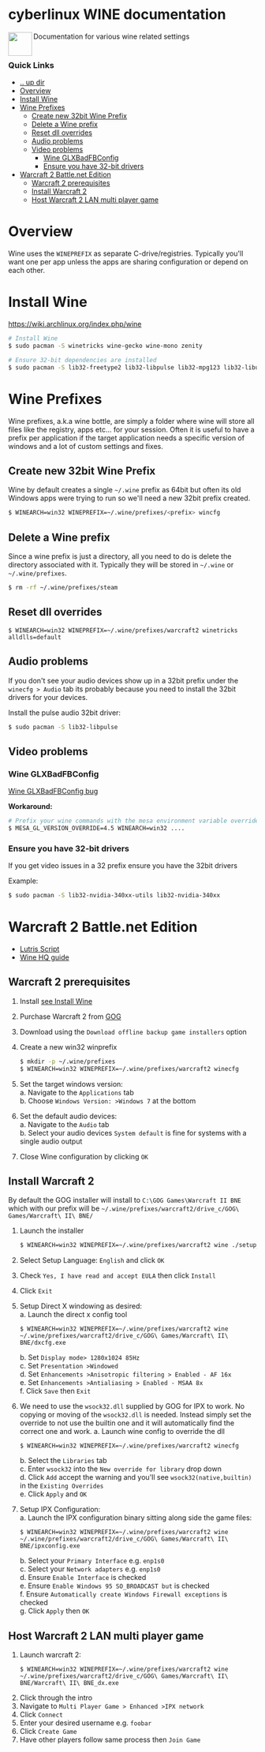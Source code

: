 cyberlinux WINE documentation
====================================================================================================
<img align="left" width="48" height="48" src="../art/logo_256x256.png">
Documentation for various wine related settings
<br><br>

### Quick Links
* [.. up dir](README.md)
* [Overview](#overview)
* [Install Wine](#install-wine)
* [Wine Prefixes](#wine-prefixes)
  * [Create new 32bit Wine Prefix](#create-new-32bit-wine-prefix)
  * [Delete a Wine prefix](#delete-a-wine-prefix)
  * [Reset dll overrides](#reset-dll-overrides)
  * [Audio problems](#audio-problems)
  * [Video problems](#video-problems)
    * [Wine GLXBadFBConfig](#wine-glxbadfbconfig)
    * [Ensure you have 32-bit drivers](#ensure-you-have-32bit-drivers)
* [Warcraft 2 Battle.net Edition](#warcraft-2-battle-net-edition)
  * [Warcraft 2 prerequisites](#warcraft-2-prerequisites)
  * [Install Warcraft 2](#install-warcraft-2)
  * [Host Warcraft 2 LAN multi player game](#host-warcraft2-lan-multi-player-game)

# Overview <a name="overview"/></a>
Wine uses the `WINEPREFIX` as separate C-drive/registries. Typically you'll want one per app unless
the apps are sharing configuration or depend on each other.

# Install Wine <a name="install-wine"/></a>
https://wiki.archlinux.org/index.php/wine

```bash
# Install Wine
$ sudo pacman -S winetricks wine-gecko wine-mono zenity

# Ensure 32-bit dependencies are installed
$ sudo pacman -S lib32-freetype2 lib32-libpulse lib32-mpg123 lib32-libusb
```

# Wine Prefixes <a name="wine-prefixes"/></a>
Wine prefixes, a.k.a wine bottle, are simply a folder where wine will store all files like the
registry, apps etc... for your session. Often it is useful to have a prefix per application if the
target application needs a specific version of windows and a lot of custom settings and fixes.

## Create new 32bit Wine Prefix <a name="createa-a-new-32bit-wine-prefix"/></a>
Wine by default creates a single `~/.wine` prefix as 64bit but often its old Windows apps were trying
to run so we'll need a new 32bit prefix created.

```bash
$ WINEARCH=win32 WINEPREFIX=~/.wine/prefixes/<prefix> wincfg
```

## Delete a Wine prefix <a name="delete-a-wine-prefix"/></a>
Since a wine prefix is just a directory, all you need to do is delete the directory associated with
it. Typically they will be stored in `~/.wine` or `~/.wine/prefixes`.

```bash
$ rm -rf ~/.wine/prefixes/steam
```

## Reset dll overrides <a name="reset-dll-overrides"/></a>
```
$ WINEARCH=win32 WINEPREFIX=~/.wine/prefixes/warcraft2 winetricks alldlls=default
```

## Audio problems <a name="audio-problems"/></a>
If you don't see your audio devices show up in a 32bit prefix under the `winecfg > Audio` tab its
probably because you need to install the 32bit drivers for your devices.

Install the pulse audio 32bit driver:
```bash
$ sudo pacman -S lib32-libpulse
```

## Video problems <a name="video-problems"/></a>

### Wine GLXBadFBConfig <a name="wine-glxbadfbconfig"/></a>
[Wine GLXBadFBConfig bug](https://bugs.winehq.org/show_bug.cgi?id=50859#c11)

**Workaround:**
```bash
# Prefix your wine commands with the mesa environment variable override
$ MESA_GL_VERSION_OVERRIDE=4.5 WINEARCH=win32 ....
```

### Ensure you have 32-bit drivers <a name="ensure-you-have-32bit-drivers"/></a>
If you get video issues in a 32 prefix ensure you have the 32bit drivers

Example:
```bash
$ sudo pacman -S lib32-nvidia-340xx-utils lib32-nvidia-340xx
```

# Warcraft 2 Battle.net Edition <a name="warcraft-2-battle-net-edition"/></a>

* [Lutris Script](https://lutris.net/games/install/12552/view)
* [Wine HQ guide](https://appdb.winehq.org/objectManager.php?sClass=version&iId=592)

## Warcraft 2 prerequisites <a name="warcraft-2-prerequisites"/></a>
1. Install [see Install Wine](#install-wine)
2. Purchase Warcraft 2 from [GOG](https://www.gog.com)
3. Download using the `Download offline backup game installers` option
4. Create a new win32 winprefix
   ```bash
   $ mkdir -p ~/.wine/prefixes
   $ WINEARCH=win32 WINEPREFIX=~/.wine/prefixes/warcraft2 winecfg
   ```

5. Set the target windows version:  
   a. Navigate to the `Applications` tab  
   b. Choose `Windows Version: >Windows 7` at the bottom  

6. Set the default audio devices:  
   a. Navigate to the `Audio` tab  
   b. Select your audio devices `System default` is fine for systems with a single audio output  

7. Close Wine configuration by clicking `OK`

## Install Warcraft 2 <a name="install-warcraft-2"/></a>
By default the GOG installer will install to `C:\GOG Games\Warcraft II BNE` which with our prefix
will be `~/.wine/prefixes/warcraft2/drive_c/GOG\ Games/Warcraft\ II\ BNE/`

1. Launch the installer
   ```bash
   $ WINEARCH=win32 WINEPREFIX=~/.wine/prefixes/warcraft2 wine ./setup_warcraft_ii_2.02_v4_\(28734\).exe
   ```
2. Select Setup Language: `English` and click `OK`
3. Check `Yes, I have read and accept EULA` then click `Install`
4. Click `Exit`

5. Setup Direct X windowing as desired:  
   a. Launch the direct x config tool  
      ```
      $ WINEARCH=win32 WINEPREFIX=~/.wine/prefixes/warcraft2 wine ~/.wine/prefixes/warcraft2/drive_c/GOG\ Games/Warcraft\ II\ BNE/dxcfg.exe
      ```
   b. Set `Display mode> 1280x1024 85Hz`  
   c. Set `Presentation >Windowed`  
   d. Set `Enhancements >Anisotropic filtering > Enabled - AF 16x`    
   e. Set `Enhancements >Antialiasing > Enabled - MSAA 8x`    
   f. Click `Save` then `Exit`  

6. We need to use the `wsock32.dll` supplied by GOG for IPX to work. No copying or moving of the
   `wsock32.dll` is needed. Instead simply set the override to not use the builtin one and it will
   automatically find the correct one and work. 
   a. Launch wine config to override the dll  
      ```
      $ WINEARCH=win32 WINEPREFIX=~/.wine/prefixes/warcraft2 winecfg
      ```
   b. Select the `Libraries` tab  
   c. Enter `wsock32` into the `New override for library` drop down  
   d. Click `Add` accept the warning and you'll see `wsock32(native,builtin)` in the `Existing Overrides`  
   e. Click `Apply` and `OK`  

7. Setup IPX Configuration:  
   a. Launch the IPX configuration binary sitting along side the game files:
      ```
      $ WINEARCH=win32 WINEPREFIX=~/.wine/prefixes/warcraft2 wine ~/.wine/prefixes/warcraft2/drive_c/GOG\ Games/Warcraft\ II\ BNE/ipxconfig.exe
      ```
   b. Select your `Primary Interface` e.g. `enp1s0`  
   c. Select your `Network adapters` e.g. `enp1s0`  
   d. Ensure `Enable Interface` is checked  
   e. Ensure `Enable Windows 95 SO_BROADCAST but` is checked  
   f. Ensure `Automatically create Windows Firewall exceptions` is checked  
   g. Click `Apply` then `OK`  

## Host Warcraft 2 LAN multi player game <a name="host-warcraft2-lan-multi-player-game"/></a>
1. Launch warcraft 2:
   ```
   $ WINEARCH=win32 WINEPREFIX=~/.wine/prefixes/warcraft2 wine ~/.wine/prefixes/warcraft2/drive_c/GOG\ Games/Warcraft\ II\ BNE/Warcraft\ II\ BNE_dx.exe
   ```
2. Click through the intro
3. Navigate to `Multi Player Game > Enhanced >IPX network`
4. Click `Connect`
5. Enter your desired username e.g. `foobar`
6. Click `Create Game`
7. Have other players follow same process then `Join Game`

<!-- 
vim: ts=2:sw=2:sts=2
-->
